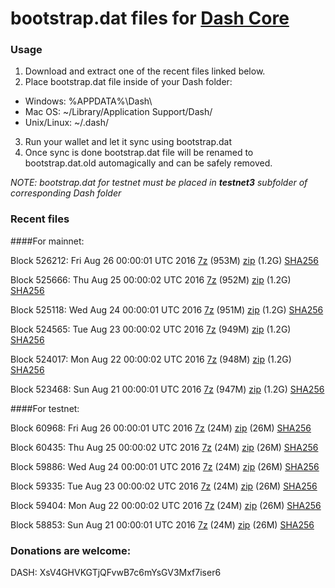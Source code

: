 # bootstrap.dat files for [Dash Core](https://www.dash.org)

### Usage

1. Download and extract one of the recent files linked below.
2. Place bootstrap.dat file inside of your Dash folder:
 - Windows: %APPDATA%\Dash\
 - Mac OS: ~/Library/Application Support/Dash/
 - Unix/Linux: ~/.dash/
3. Run your wallet and let it sync using bootstrap.dat
4. Once sync is done bootstrap.dat file will be renamed to bootstrap.dat.old automagically and can be safely removed.

_NOTE: bootstrap.dat for testnet must be placed in **testnet3** subfolder of corresponding Dash folder_

### Recent files

####For mainnet:

Block 526212: Fri Aug 26 00:00:01 UTC 2016 [7z](https://transfer.sh/fxPBb/bootstrap.dat.20160826.7z) (953M) [zip](https://transfer.sh/probe/bootstrap.dat.20160826.zip) (1.2G) [SHA256](https://transfer.sh/5zkH3/sha256.txt)

Block 525666: Thu Aug 25 00:00:02 UTC 2016 [7z](https://transfer.sh/60qW4/bootstrap.dat.20160825.7z) (952M) [zip](https://transfer.sh/YIDRm/bootstrap.dat.20160825.zip) (1.2G) [SHA256](https://transfer.sh/DEETS/sha256.txt)

Block 525118: Wed Aug 24 00:00:01 UTC 2016 [7z](https://transfer.sh/11dgrw/bootstrap.dat.20160824.7z) (951M) [zip](https://transfer.sh/BaW7f/bootstrap.dat.20160824.zip) (1.2G) [SHA256](https://transfer.sh/JM6kc/sha256.txt)

Block 524565: Tue Aug 23 00:00:02 UTC 2016 [7z](https://transfer.sh/YlfHd/bootstrap.dat.20160823.7z) (949M) [zip](https://transfer.sh/JPR0t/bootstrap.dat.20160823.zip) (1.2G) [SHA256](https://transfer.sh/10uq2n/sha256.txt)

Block 524017: Mon Aug 22 00:00:02 UTC 2016 [7z](https://transfer.sh/qWpvh/bootstrap.dat.20160822.7z) (948M) [zip](https://transfer.sh/1CWDi/bootstrap.dat.20160822.zip) (1.2G) [SHA256](https://transfer.sh/9AofK/sha256.txt)

Block 523468: Sun Aug 21 00:00:01 UTC 2016 [7z](https://transfer.sh/UCGd0/bootstrap.dat.20160821.7z) (947M) [zip](https://transfer.sh/fzMQW/bootstrap.dat.20160821.zip) (1.2G) [SHA256](https://transfer.sh/GOMYN/sha256.txt)

####For testnet:

Block 60968: Fri Aug 26 00:00:01 UTC 2016 [7z](https://transfer.sh/HR73U/bootstrap.dat.20160826.7z) (24M) [zip](https://transfer.sh/Sn34/bootstrap.dat.20160826.zip) (26M) [SHA256](https://transfer.sh/MOBF4/sha256.txt)

Block 60435: Thu Aug 25 00:00:02 UTC 2016 [7z](https://transfer.sh/Kn7h4/bootstrap.dat.20160825.7z) (24M) [zip](https://transfer.sh/wvXJ3/bootstrap.dat.20160825.zip) (26M) [SHA256](https://transfer.sh/e424r/sha256.txt)

Block 59886: Wed Aug 24 00:00:01 UTC 2016 [7z](https://transfer.sh/p0u98/bootstrap.dat.20160824.7z) (24M) [zip](https://transfer.sh/14Lrkp/bootstrap.dat.20160824.zip) (26M) [SHA256](https://transfer.sh/R26Uo/sha256.txt)

Block 59335: Tue Aug 23 00:00:02 UTC 2016 [7z](https://transfer.sh/11v7OD/bootstrap.dat.20160823.7z) (24M) [zip](https://transfer.sh/Ejdt5/bootstrap.dat.20160823.zip) (26M) [SHA256](https://transfer.sh/12KoC1/sha256.txt)

Block 59404: Mon Aug 22 00:00:02 UTC 2016 [7z](https://transfer.sh/RC83l/bootstrap.dat.20160822.7z) (24M) [zip](https://transfer.sh/kw7G6/bootstrap.dat.20160822.zip) (26M) [SHA256](https://transfer.sh/bEQ0n/sha256.txt)

Block 58853: Sun Aug 21 00:00:01 UTC 2016 [7z](https://transfer.sh/b5U0C/bootstrap.dat.20160821.7z) (24M) [zip](https://transfer.sh/zLF2U/bootstrap.dat.20160821.zip) (26M) [SHA256](https://transfer.sh/S0hSL/sha256.txt)

### Donations are welcome:

DASH: XsV4GHVKGTjQFvwB7c6mYsGV3Mxf7iser6
